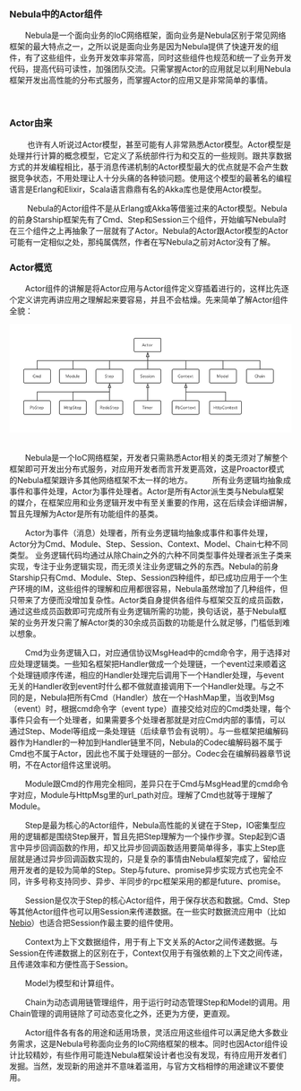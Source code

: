 ### Nebula中的Actor组件

&emsp;&emsp;Nebula是一个面向业务的IoC网络框架，面向业务是Nebula区别于常见网络框架的最大特点之一，之所以说是面向业务是因为Nebula提供了快速开发的组件，有了这些组件，业务开发效率非常高，同时这些组件也规范和统一了业务开发代码，提高代码可读性，加强团队交流。只需掌握Actor的应用就足以利用Nebula框架开发出高性能的分布式服务，而掌握Actor的应用又是非常简单的事情。

﻿
### Actor由来
﻿
&emsp;&emsp;也许有人听说过Actor模型，甚至可能有人非常熟悉Actor模型。Actor模型是处理并行计算的概念模型，它定义了系统部件行为和交互的一些规则。跟共享数据方式的并发编程相比，基于消息传递机制的Actor模型最大的优点就是不会产生数据竞争状态，不用处理让人十分头痛的各种锁问题。使用这个模型的最著名的编程语言是Erlang和Elixir，Scala语言鼎鼎有名的Akka库也是使用Actor模型。

﻿
&emsp;&emsp;Nebula的Actor组件不是从Erlang或Akka等借鉴过来的Actor模型。Nebula的前身Starship框架先有了Cmd、Step和Session三个组件，开始编写Nebula时在三个组件之上再抽象了一层就有了Actor。Nebula的Actor跟Actor模型的Actor可能有一定相似之处，那纯属偶然，作者在写Nebula之前对Actor没有了解。
﻿
### Actor概览

&emsp;&emsp;Actor组件的讲解是将Actor应用与Actor组件定义穿插着进行的，这样比先逐个定义讲完再讲应用之理解起来要容易，并且不会枯燥。先来简单了解Actor组件全貌：

![Actor概览](../image/actor_overview.png)
﻿

&emsp;&emsp;Nebula是一个IoC网络框架，开发者只需熟悉Actor相关的类无须对了解整个框架即可开发出分布式服务，对应用开发者而言开发更高效，这是Proactor模式的Nebula框架跟许多其他网络框架不太一样的地方。
﻿
&emsp;&emsp;所有业务逻辑均抽象成事件和事件处理，Actor为事件处理者。Actor是所有Actor派生类与Nebula框架的媒介，在框架应用和业务逻辑开发中有至关重要的作用，这在后续会详细讲解，暂且先理解为Actor是所有功能组件的基类。
﻿

&emsp;&emsp;Actor为事件（消息）处理者，所有业务逻辑均抽象成事件和事件处理，Actor分为Cmd、Module、Step、Session、Context、Model、Chain七种不同类型。 业务逻辑代码均通过从除Chain之外的六种不同类型事件处理者派生子类来实现，专注于业务逻辑实现，而无须关注业务逻辑之外的东西。Nebula的前身Starship只有Cmd、Module、Step、Session四种组件，却已成功应用于一个生产环境的IM，这些组件的理解和应用都很容易，Nebula虽然增加了几种组件，但只带来了方便而没增加复杂性。Actor类自身提供各组件与框架交互的成员函数，通过这些成员函数即可完成所有业务逻辑所需的功能，换句话说，基于Nebula框架的业务开发只需了解Actor类的30余成员函数的功能是什么就足够，门槛低到难以想象。
﻿

&emsp;&emsp;Cmd为业务逻辑入口，对应通信协议MsgHead中的cmd命令字，用于选择对应处理逻辑类。一些知名框架把Handler做成一个处理链，一个event过来顺着这个处理链顺序传递，相应的Handler处理完后调用下一个Handler处理，与event无关的Handler收到event时什么都不做就直接调用下一个Handler处理。与之不同的是，Nebula把所有Cmd（Handler）放在一个HashMap里，当收到Msg（event）时，根据cmd命令字（event type）直接交给对应的Cmd类处理，每个事件只会有一个处理者，如果需要多个处理者那就是对应Cmd内部的事情，可以通过Step、Model等组成一条处理链（后续章节会有说明）。与一些框架把编解码器作为Handler的一种加到Handler链里不同，Nebula的Codec编解码器不属于Cmd也不属于Actor，因此也不属于处理链的一部分。Codec会在编解码器章节说明，不在Actor组件这里说明。
﻿

&emsp;&emsp;Module跟Cmd的作用完全相同，差异只在于Cmd与MsgHead里的cmd命令字对应，Module与HttpMsg里的url_path对应。理解了Cmd也就等于理解了Module。
﻿

&emsp;&emsp;Step是最为核心的Actor组件，Nebula高性能的关键在于Step，IO密集型应用的逻辑都是围绕Step展开，暂且先把Step理解为一个操作步骤。Step起到C语言中异步回调函数的作用，却又比异步回调函数适用要简单得多，事实上Step底层就是通过异步回调函数实现的，只是复杂的事情由Nebula框架完成了，留给应用开发者的是较为简单的Step。Step与future、promise异步实现方式也完全不同，许多号称支持同步、异步、半同步的rpc框架采用的都是future、promise。


&emsp;&emsp;Session是仅次于Step的核心Actor组件，用于保存状态和数据。Cmd、Step等其他Actor组件也可以用Session来传递数据。在一些实时数据流应用中（比如[Nebio](https://github.com/Bwar/Nebio)）也适合把Session作最主要的组件使用。


&emsp;&emsp;Context为上下文数据组件，用于有上下文关系的Actor之间传递数据。与Session在传递数据上的区别在于，Context仅用于有强依赖的上下文之间传递，且传递效率和方便性高于Session。


&emsp;&emsp;Model为模型和计算组件。


&emsp;&emsp;Chain为动态调用链管理组件，用于运行时动态管理Step和Model的调用。用Chain管理的调用链除了可动态变化之外，还更为方便，更直观。


&emsp;&emsp;Actor组件各有各的用途和适用场景，灵活应用这些组件可以满足绝大多数业务需求，这是Nebula号称面向业务的IoC网络框架的根本。同时也因Actor组件设计比较精妙，有些作用可能连Nebula框架设计者也没有发现，有待应用开发者们发掘。当然，发现新的用途并不意味着滥用，与官方文档相悖的用途建议不要使用。